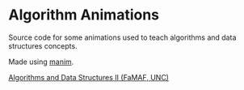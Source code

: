 # Algorithm Animations

Source code for some animations used to teach algorithms and data structures concepts.

Made using [manim](https://github.com/3b1b/manim).

[Algorithms and Data Structures II (FaMAF, UNC)](https://wiki.cs.famaf.unc.edu.ar/doku.php?id=algo2:main:2020)
